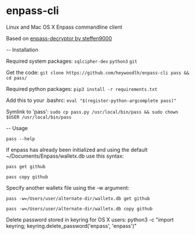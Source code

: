 # enpass-cli
Linux and Mac OS X Enpass commandline client

Based on [enpass-decryptor by steffen9000](https://github.com/steffen9000/enpass-decryptor)

-- Installation

Required system packages: `sqlcipher-dev` `python3`  `git`

Get the code:             `git clone https://github.com/heywoodlh/enpass-cli pass && cd pass/`

Required python packages: `pip3 install -r requirements.txt`

Add this to your .bashrc: `eval "$(register-python-argcomplete pass)"`

Symlink to 'pass':	  `sudo cp pass.py /usr/local/bin/pass && sudo chown $USER /usr/local/bin/pass`


-- Usage

`pass --help`

If enpass has already been initialized and using the default ~/Documents/Enpass/walletx.db use this syntax:

`pass get github`

`pass copy github`

Specify another walletx file using the -w argument:

`pass -w=/Users/user/alternate-dir/walletx.db get github`

`pass -w=/Users/user/alternate-dir/walletx.db copy github`


 Delete password stored in keyring for OS X users:
 python3 -c "import keyring; keyring.delete_password('enpass', 'enpass')"
